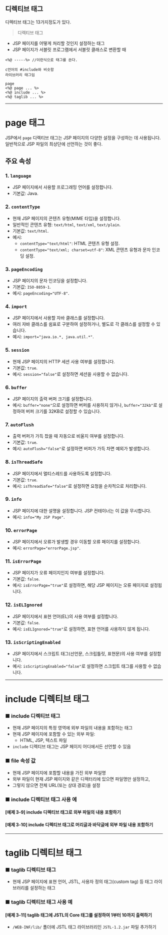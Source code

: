 ## 디렉티브 태그

디렉티브 태그는 13가지정도가 있다.

> 디렉티브 태그

- JSP 페이지를 어떻게 처리할 것인지 설정하는 태그
- JSP 페이지가 서블릿 프로그램에서 서블릿 클래스로 변환할 때

```
<%@ -----%> //이런식으로 태그를 쓴다.

c언어의 #include와 비슷함
라이브러리 태그임

page
<%@ page ... %>
<%@ include ... %>
<%@ taglib ... %>
```
---

# page 태그

JSP에서 `page` 디렉티브 태그는 JSP 페이지의 다양한 설정을 구성하는 데 사용됩니다. 일반적으로 JSP 파일의 최상단에 선언하는 것이 좋다.

## 주요 속성

### 1. `language`
- JSP 페이지에서 사용할 프로그래밍 언어를 설정합니다.
- 기본값: Java.

### 2. `contentType`
- 현재 JSP 페이지의 콘텐츠 유형(MIME 타입)을 설정합니다.
- 일반적인 콘텐츠 유형: `text/html`, `text/xml`, `text/plain`.
- 기본값: `text/html`.
- 예시:
  - `contentType="text/html"`: HTML 콘텐츠 유형 설정.
  - `contentType="text/xml; charset=utf-8"`: XML 콘텐츠 유형과 문자 인코딩 설정.

### 3. `pageEncoding`
- JSP 페이지의 문자 인코딩을 설정합니다.
- 기본값: `ISO-8859-1`.
- 예시: `pageEncoding="UTF-8"`.

### 4. `import`
- JSP 페이지에서 사용할 자바 클래스를 설정합니다.
- 여러 자바 클래스를 쉼표로 구분하여 설정하거나, 별도로 각 클래스를 설정할 수 있습니다.
- 예시: `import="java.io.*, java.util.*"`.

### 5. `session`
- 현재 JSP 페이지의 HTTP 세션 사용 여부를 설정합니다.
- 기본값: `true`.
- 예시: `session="false"`로 설정하면 세션을 사용할 수 없습니다.

### 6. `buffer`
- JSP 페이지의 출력 버퍼 크기를 설정합니다.
- 예시: `buffer="none"`으로 설정하면 버퍼를 사용하지 않거나, `buffer="32kb"`로 설정하여 버퍼 크기를 32KB로 설정할 수 있습니다.

### 7. `autoFlush`
- 출력 버퍼가 가득 찼을 때 자동으로 비울지 여부를 설정합니다.
- 기본값: `true`.
- 예시: `autoFlush="false"`로 설정하면 버퍼가 가득 차면 예외가 발생합니다.

### 8. `isThreadSafe`
- JSP 페이지에서 멀티스레드를 사용하도록 설정합니다.
- 기본값: `true`.
- 예시: `isThreadSafe="false"`로 설정하면 요청을 순차적으로 처리합니다.

### 9. `info`
- JSP 페이지에 대한 설명을 설정합니다. JSP 컨테이너는 이 값을 무시합니다.
- 예시: `info="My JSP Page"`.

### 10. `errorPage`
- JSP 페이지에서 오류가 발생할 경우 이동할 오류 페이지를 설정합니다.
- 예시: `errorPage="errorPage.jsp"`.

### 11. `isErrorPage`
- JSP 페이지가 오류 페이지인지 여부를 설정합니다.
- 기본값: `false`.
- 예시: `isErrorPage="true"`로 설정하면, 해당 JSP 페이지는 오류 페이지로 설정됩니다.

### 12. `isELIgnored`
- JSP 페이지에서 표현 언어(EL)의 사용 여부를 설정합니다.
- 기본값: `false`.
- 예시: `isELIgnored="true"`로 설정하면, 표현 언어를 사용하지 않게 됩니다.

### 13. `isScriptingEnabled`
- JSP 페이지에서 스크립트 태그(선언문, 스크립틀릿, 표현문)의 사용 여부를 설정합니다.
- 예시: `isScriptingEnabled="false"`로 설정하면 스크립트 태그를 사용할 수 없습니다.

---

# include 디렉티브 태그

### ■ include 디렉티브 태그
- 현재 JSP 페이지의 특정 영역에 외부 파일의 내용을 포함하는 태그
- 현재 JSP 페이지에 포함할 수 있는 외부 파일:
  - HTML, JSP, 텍스트 파일
- `include` 디렉티브 태그는 JSP 페이지 어디에서든 선언할 수 있음

### ■ file 속성 값
- 현재 JSP 페이지에 포함할 내용을 가진 외부 파일명
- 외부 파일이 현재 JSP 페이지와 같은 디렉터리에 있으면 파일명만 설정하고,
- 그렇지 않으면 전체 URL(또는 상대 경로)을 설정

### ■ include 디렉티브 태그 사용 예
#### [예제 3-9] include 디렉티브 태그로 외부 파일의 내용 포함하기

#### [예제 3-10] include 디렉티브 태그로 머리글과 바닥글에 외부 파일 내용 포함하기

---

# taglib 디렉티브 태그

### ■ taglib 디렉티브 태그
- 현재 JSP 페이지에 표현 언어, JSTL, 사용자 정의 태그(custom tag) 등 태그 라이브러리를 설정하는 태그

### ■ taglib 디렉티브 태그 사용 예
#### [예제 3-11] taglib 태그에 JSTL의 Core 태그를 설정하여 1부터 10까지 출력하기
- `/WEB-INF/lib/` 폴더에 JSTL 태그 라이브러리인 `JSTL-1.2.jar` 파일 추가하기

